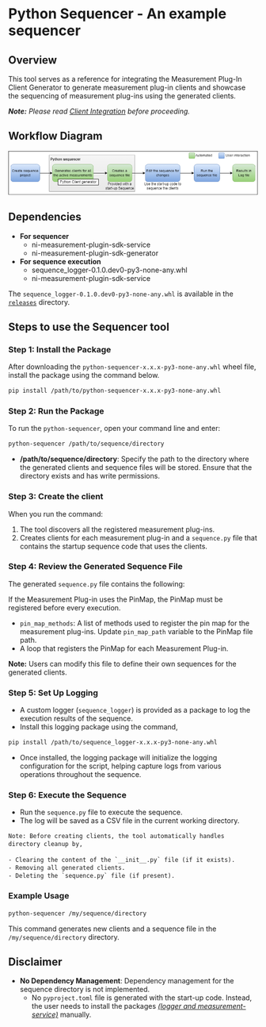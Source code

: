 # Python Sequencer - An example sequencer

## Overview

This tool serves as a reference for integrating the Measurement Plug-In Client Generator to generate measurement plug-in clients and showcase the sequencing of measurement plug-ins using the generated clients.

***Note:** Please read [Client Integration](/ClientIntegration.md) before proceeding.*

## Workflow Diagram

![sequencer-example-workflow-diagram](/docs/images/sequencer-example-workflow-diagram.png)

## Dependencies

- **For sequencer**
  - ni-measurement-plugin-sdk-service
  - ni-measurement-plugin-sdk-generator
- **For sequence execution**
  - sequence_logger-0.1.0.dev0-py3-none-any.whl
  - ni-measurement-plugin-sdk-service

The `sequence_logger-0.1.0.dev0-py3-none-any.whl` is available in the [`releases`](https://github.com/ni/simple-sequencer-python/releases/download/v1.0.0-dev0/sequence_logger-1.0.0.dev0-py3-none-any.whl) directory.

## Steps to use the Sequencer tool

### Step 1: Install the Package

After downloading the `python-sequencer-x.x.x-py3-none-any.whl` wheel file, install the package using the command below.

```bash
pip install /path/to/python-sequencer-x.x.x-py3-none-any.whl
```

### Step 2: Run the Package

To run the `python-sequencer`, open your command line and enter:

```bash
python-sequencer /path/to/sequence/directory
```

- **/path/to/sequence/directory**: Specify the path to the directory where the generated clients and sequence files will be stored. Ensure that the directory exists and has write permissions.

### Step 3: Create the client

When you run the command:

1. The tool discovers all the registered measurement plug-ins.
2. Creates clients for each measurement plug-in and a `sequence.py` file that contains the startup sequence code that uses the clients.

### Step 4: Review the Generated Sequence File

The generated `sequence.py` file contains the following:

If the Measurement Plug-in uses the PinMap, the PinMap must be registered before every execution.

- `pin_map_methods`: A list of methods used to register the pin map for the measurement plug-ins. Update `pin_map_path` variable to the PinMap file path.
- A loop that registers the PinMap for each Measurement Plug-in.

**Note:** Users can modify this file to define their own sequences for the generated clients.

### Step 5: Set Up Logging

- A custom logger (`sequence_logger`) is provided as a package to log the execution results of the sequence.
- Install this logging package using the command,

 ```bash
 pip install /path/to/sequence_logger-x.x.x-py3-none-any.whl
 ```

- Once installed, the logging package will initialize the logging configuration for the script, helping capture logs from various operations throughout the sequence.

### Step 6: Execute the Sequence

- Run the `sequence.py` file to execute the sequence.
- The log will be saved as a CSV file in the current working directory.

```text
Note: Before creating clients, the tool automatically handles directory cleanup by,

- Clearing the content of the `__init__.py` file (if it exists).
- Removing all generated clients.
- Deleting the `sequence.py` file (if present).
```

### Example Usage

```bash
python-sequencer /my/sequence/directory
```

This command generates new clients and a sequence file in the `/my/sequence/directory` directory.

## Disclaimer

- **No Dependency Management**: Dependency management for the sequence directory is not implemented.
  - No `pyproject.toml` file is generated with the start-up code. Instead, the user needs to install the packages *[(logger and measurement-service)](#dependencies)* manually.
